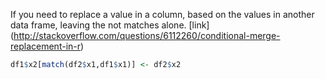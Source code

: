 If you need to replace a value in a column, based on the values in another data frame, leaving the not matches alone.
[link] (http://stackoverflow.com/questions/6112260/conditional-merge-replacement-in-r)
```r
df1$x2[match(df2$x1,df1$x1)] <- df2$x2
```
